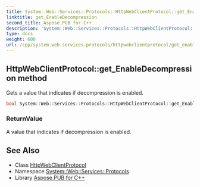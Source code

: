```yaml
---
title: System::Web::Services::Protocols::HttpWebClientProtocol::get_EnableDecompression method
linktitle: get_EnableDecompression
second_title: Aspose.PUB for C++
description: 'System::Web::Services::Protocols::HttpWebClientProtocol::get_EnableDecompression method. Gets a value that indicates if decompression is enabled in C++.'
type: docs
weight: 600
url: /cpp/system.web.services.protocols/httpwebclientprotocol/get_enabledecompression/
---
```

## HttpWebClientProtocol::get_EnableDecompression method


Gets a value that indicates if decompression is enabled.

```cpp
bool System::Web::Services::Protocols::HttpWebClientProtocol::get_EnableDecompression()
```


### ReturnValue

A value that indicates if decompression is enabled.

## See Also

* Class [HttpWebClientProtocol](../)
* Namespace [System::Web::Services::Protocols](../../)
* Library [Aspose.PUB for C++](../../../)
